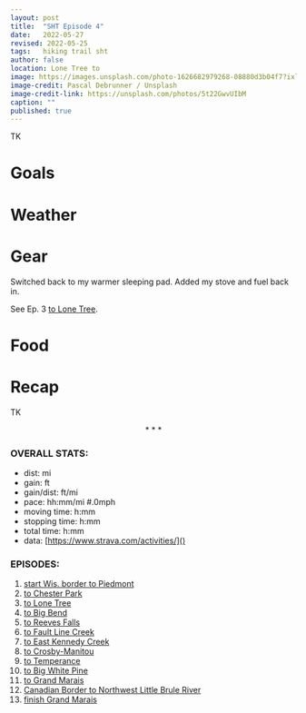 ```yaml
---
layout: post
title:  "SHT Episode 4"
date:   2022-05-27
revised: 2022-05-25
tags:   hiking trail sht
author: false
location: Lone Tree to
image: https://images.unsplash.com/photo-1626682979268-08880d3b04f7?ixlib=rb-1.2.1&ixid=MnwxMjA3fDB8MHxwaG90by1wYWdlfHx8fGVufDB8fHx8&auto=format&fit=crop&w=2070&q=80
image-credit: Pascal Debrunner / Unsplash
image-credit-link: https://unsplash.com/photos/5t22GwvUIbM
caption: ""
published: true
---
```


TK

# Goals



# Weather



# <a name="gear"></a>Gear

Switched back to my warmer sleeping pad. Added my stove and fuel back in. 

See Ep. 3 [to Lone Tree](/hiking/2022/05/26/sht-ep-3.html).

# Food



# Recap

TK

<p style="text-align: center">* * *</p>

### OVERALL STATS:
* dist: mi
* gain: ft
* gain/dist: ft/mi
* pace: hh:mm/mi #.0mph
* moving time: h:mm
* stopping time: h:mm
* total time: h:mm
* data: [https://www.strava.com/activities/]()

### EPISODES:
1. [start Wis. border to Piedmont](/hiking/2022/05/23/sht-ep-1.html)
2. [to Chester Park](/hiking/2022/05/25/sht-ep-2.html)
3. [to Lone Tree](/hiking/2022/05/26/sht-ep-3.html)
4. [to Big Bend](/hiking/2022/05/27/sht-ep-4.html)
5. [to Reeves Falls](/hiking/2022/05/28/sht-ep-5.html)
6. [to Fault Line Creek](/hiking/2022/05/31/sht-ep-6.html)
7. [to East Kennedy Creek](/hiking/2022/06/01/sht-ep-7.html)
8. [to Crosby-Manitou](/hiking/2022/06/02/sht-ep-8.html)
9. [to Temperance](/hiking/2022/06/03/sht-ep-9.html)
10. [to Big White Pine](/hiking/2022/06/04/sht-ep-10.html)
11. [to Grand Marais](/hiking/2022/06/05/sht-ep-11.html)
12. [Canadian Border to Northwest Little Brule River](/hiking/2022/06/06/sht-ep-12.html)
13. [finish Grand Marais](/hiking/2022/06/07/sht-ep-13.html)
